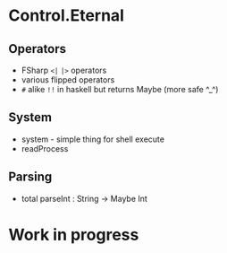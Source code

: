 Control.Eternal
===============

Operators
---------

 - FSharp `<|` `|>` operators
 - various flipped operators
 - `#` alike `!!` in haskell but returns Maybe (more safe ^_^)

System
------

 - system - simple thing for shell execute
 - readProcess
 
Parsing
-------

 - total parseInt : String -> Maybe Int

Work in progress
================
